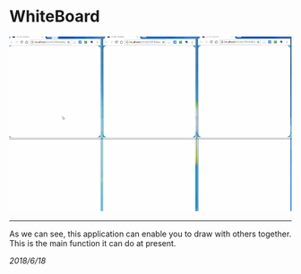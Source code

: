 # WhiteBoard

![Failed](/record1.gif)

***

As we can see, this application can enable you to draw with others together.
This is the main function it can do at present.

*2018/6/18*